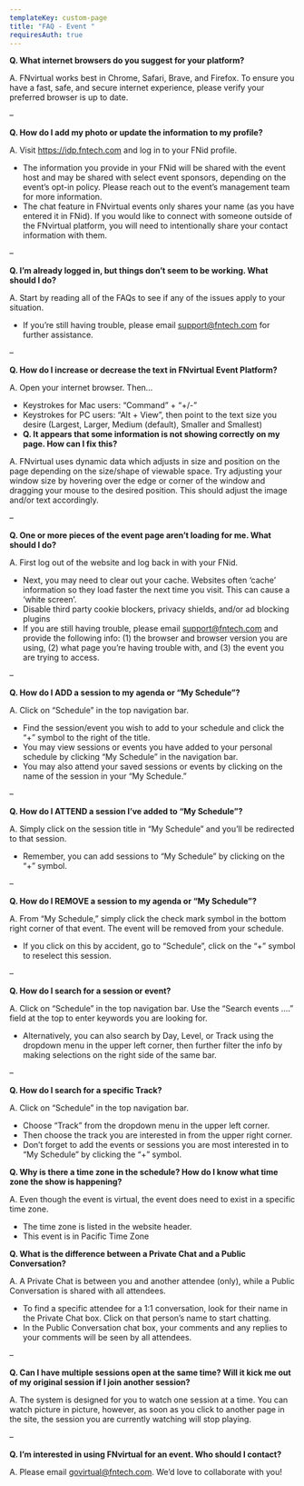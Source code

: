 ```yaml
---
templateKey: custom-page
title: "FAQ - Event "
requiresAuth: true
---
```

**Q. What internet browsers do you suggest for your platform?**

A. FNvirtual works best in Chrome, Safari, Brave, and Firefox. To ensure you have a fast, safe, and secure internet experience, please verify your preferred browser is up to date.

–

**Q. How do I add my photo or update the information to my profile?**

A. Visit <https://idp.fntech.com> and log in to your FNid profile.

* The information you provide in your FNid will be shared with the event host and may be shared with select event sponsors, depending on the event’s opt-in policy. Please reach out to the event’s management team for more information.
* The chat feature in FNvirtual events only shares your name (as you have entered it in FNid). If you would like to connect with someone outside of the FNvirtual platform, you will need to intentionally share your contact information with them.

–

**Q. I’m already logged in, but things don’t seem to be working. What should I do?**

A. Start by reading all of the FAQs to see if any of the issues apply to your situation.

* If you’re still having trouble, please email [support@fntech.com](<>) for further assistance.

–

**Q. How do I increase or decrease the text in FNvirtual Event Platform?**

A. Open your internet browser. Then…

* Keystrokes for Mac users: “Command” + “+/-”
* Keystrokes for PC users: “Alt + View”, then point to the text size you desire (Largest, Larger, Medium (default), Smaller and Smallest)
* **Q. It appears that some information is not showing correctly on my page. How can I fix this?**

A. FNvirtual uses dynamic data which adjusts in size and position on the page depending on the size/shape of viewable space. Try adjusting your window size by hovering over the edge or corner of the window and dragging your mouse to the desired position. This should adjust the image and/or text accordingly.

–

**Q. One or more pieces of the event page aren’t loading for me. What should I do?**

A. First log out of the website and log back in with your FNid.

* Next, you may need to clear out your cache. Websites often ‘cache’ information so they load faster the next time you visit. This can cause a ‘white screen’.
* Disable third party cookie blockers, privacy shields, and/or ad blocking plugins
* If you are still having trouble, please email [support@fntech.com](<>) and provide the following info: (1) the browser and browser version you are using, (2) what page you’re having trouble with, and (3) the event you are trying to access.

–

**Q. How do I ADD a session to my agenda or “My Schedule”?**

A. Click on “Schedule” in the top navigation bar.

* Find the session/event you wish to add to your schedule and click the “+” symbol to the right of the title.
* You may view sessions or events you have added to your personal schedule by clicking “My Schedule” in the navigation bar.
* You may also attend your saved sessions or events by clicking on the name of the session in your “My Schedule.”

–

**Q. How do I ATTEND a session I’ve added to “My Schedule”?**

A. Simply click on the session title in “My Schedule” and you’ll be redirected to that session.

* Remember, you can add sessions to “My Schedule” by clicking on the “+” symbol.

–

**Q. How do I REMOVE a session to my agenda or “My Schedule”?**

A. From “My Schedule,” simply click the check mark symbol in the bottom right corner of that event. The event will be removed from your schedule.

* If you click on this by accident, go to “Schedule”, click on the “+” symbol to reselect this session.

–

**Q. How do I search for a session or event?**

A. Click on “Schedule” in the top navigation bar. Use the “Search events ….” field at the top to enter keywords you are looking for.

* Alternatively, you can also search by Day, Level, or Track using the dropdown menu in the upper left corner, then further filter the info by making selections on the right side of the same bar.

–

**Q. How do I search for a specific Track?**

A. Click on “Schedule” in the top navigation bar.

* Choose “Track” from the dropdown menu in the upper left corner.
* Then choose the track you are interested in from the upper right corner.
* Don’t forget to add the events or sessions you are most interested in to “My Schedule” by clicking the “+” symbol.

**Q. Why is there a time zone in the schedule? How do I know what time zone the show is happening?**

A. Even though the event is virtual, the event does need to exist in a specific time zone.

* The time zone is listed in the website header.
* This event is in Pacific Time Zone 

**Q. What is the difference between a Private Chat and a Public Conversation?**

A. A Private Chat is between you and another attendee (only), while a Public Conversation is shared with all attendees.

* To find a specific attendee for a 1:1 conversation, look for their name in the Private Chat box. Click on that person’s name to start chatting.
* In the Public Conversation chat box, your comments and any replies to your comments will be seen by all attendees.

–

**Q. Can I have multiple sessions open at the same time? Will it kick me out of my original session if I join another session?**

A. The system is designed for you to watch one session at a time. You can watch picture in picture, however, as soon as you click to another page in the site, the session you are currently watching will stop playing.

–

**Q. I’m interested in using FNvirtual for an event. Who should I contact?**

A. Please email [govirtual@fntech.com](<>). We’d love to collaborate with you!